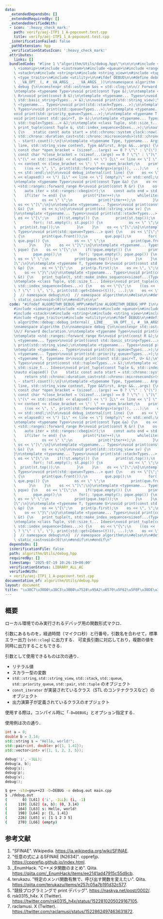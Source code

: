 ```yaml
---
data:
  _extendedDependsOn: []
  _extendedRequiredBy: []
  _extendedVerifiedWith:
  - icon: ':heavy_check_mark:'
    path: verify/aoj-ITP1_1_A-popcount.test.cpp
    title: verify/aoj-ITP1_1_A-popcount.test.cpp
  _isVerificationFailed: false
  _pathExtension: hpp
  _verificationStatusIcon: ':heavy_check_mark:'
  attributes:
    links: []
  bundledCode: "#line 1 \"algorithm/Utils/debug.hpp\"\n\n\n\n#include <chrono>\n#include\
    \ <iomanip>\n#include <iostream>\n#include <queue>\n#include <ranges>\n#include\
    \ <stack>\n#include <string>\n#include <string_view>\n#include <tuple>\n#include\
    \ <type_traits>\n#include <utility>\n\n#ifdef DEBUG\n\n#define debug(...) algorithm::debug::debug_internal(__LINE__\
    \ __VA_OPT__(, #__VA_ARGS__, __VA_ARGS__))\n\nnamespace algorithm {\n\nnamespace\
    \ debug {\n\nconstexpr std::ostream &os = std::clog;\n\n// Forward declaration.\n\
    \ntemplate <typename Type>\nvoid print(const Type &);\n\ntemplate <std::ranges::forward_range\
    \ R>\nvoid print(const R &);\n\ntemplate <typename... Types>\nvoid print(const\
    \ std::basic_string<Types...> &);\n\nvoid print(std::string_view);\n\ntemplate\
    \ <typename... Types>\nvoid print(std::stack<Types...>);\n\ntemplate <typename...\
    \ Types>\nvoid print(std::queue<Types...>);\n\ntemplate <typename... Types>\n\
    void print(std::priority_queue<Types...>);\n\ntemplate <typename T, typename U>\n\
    void print(const std::pair<T, U> &);\n\ntemplate <typename... Types>\nvoid print(const\
    \ std::tuple<Types...> &);\n\ntemplate <class Tuple, std::size_t... Idxes>\nvoid\
    \ print_tuple(const Tuple &, std::index_sequence<Idxes...>);\n\nauto elapsed()\
    \ {\n    static const auto start = std::chrono::system_clock::now();\n    return\
    \ std::chrono::duration_cast<std::chrono::microseconds>(std::chrono::system_clock::now()\
    \ - start).count();\n}\n\ntemplate <typename Type, typename... Args>\nvoid debug_internal(int\
    \ line, std::string_view context, Type &&first, Args &&...args) {\n    constexpr\
    \ const char *open_bracket = (sizeof...(args) == 0 ? \"\" : \"(\");\n    constexpr\
    \ const char *close_bracket = (sizeof...(args) == 0 ? \"\" : \")\");\n    os <<\
    \ \"(\" << std::setw(8) << elapsed() << \") [L\" << line << \"] \" << open_bracket\
    \ << context << close_bracket << \": \" << open_bracket;\n    print(std::forward<Type>(first));\n\
    \    ((os << \", \", print(std::forward<Args>(args))), ...);\n    os << close_bracket\
    \ << std::endl;\n}\n\nvoid debug_internal(int line) {\n    os << \"(\" << std::setw(8)\
    \ << elapsed() << \") [L\" << line << \"] (empty)\" << std::endl;\n}\n\n// Implementation.\n\
    \ntemplate <typename Type>\nvoid print(const Type &a) {\n    os << a;\n}\n\ntemplate\
    \ <std::ranges::forward_range R>\nvoid print(const R &r) {\n    os << \"[\";\n\
    \    auto iter = std::ranges::cbegin(r);\n    const auto end = std::ranges::cend(r);\n\
    \    if(iter != end) {\n        print(*iter++);\n        while(iter != end) {\n\
    \            os << \" \";\n            print(*iter++);\n        }\n    }\n   \
    \ os << \"]\";\n}\n\ntemplate <typename... Types>\nvoid print(const std::basic_string<Types...>\
    \ &s) {\n    os << s;\n}\n\nvoid print(std::string_view sv) {\n    os << sv;\n\
    }\n\ntemplate <typename... Types>\nvoid print(std::stack<Types...> st) {\n   \
    \ os << \"[\";\n    if(!st.empty()) {\n        print(st.top());\n        st.pop();\n\
    \        for(; !st.empty(); st.pop()) {\n            os << \" \";\n          \
    \  print(st.top());\n        }\n    }\n    os << \"]\";\n}\n\ntemplate <typename...\
    \ Types>\nvoid print(std::queue<Types...> que) {\n    os << \"[\";\n    if(!que.empty())\
    \ {\n        print(que.front());\n        que.pop();\n        for(; !que.empty();\
    \ que.pop()) {\n            os << \" \";\n            print(que.front());\n  \
    \      }\n    }\n    os << \"]\";\n}\n\ntemplate <typename... Types>\nvoid print(std::priority_queue<Types...>\
    \ pque) {\n    os << \"[\";\n    if(!pque.empty()) {\n        print(pque.top());\n\
    \        pque.pop();\n        for(; !pque.empty(); pque.pop()) {\n           \
    \ os << \" \";\n            print(pque.top());\n        }\n    }\n    os << \"\
    ]\";\n}\n\ntemplate <typename T, typename U>\nvoid print(const std::pair<T, U>\
    \ &p) {\n    os << \"{\";\n    print(p.first);\n    os << \", \";\n    print(p.second);\n\
    \    os << \"}\";\n}\n\ntemplate <typename... Types>\nvoid print(const std::tuple<Types...>\
    \ &t) {\n    print_tuple(t, std::make_index_sequence<sizeof...(Types)>());\n}\n\
    \ntemplate <class Tuple, std::size_t... Idxes>\nvoid print_tuple(const Tuple &t,\
    \ std::index_sequence<Idxes...>) {\n    os << \"{\";\n    ((os << (Idxes == 0\
    \ ? \"\" : \", \"), print(std::get<Idxes>(t))), ...);\n    os << \"}\";\n}\n\n\
    }  // namespace debug\n\n}  // namespace algorithm\n\n#else\n\n#define debug(...)\
    \ static_cast<void>(0)\n\n#endif\n\n\n"
  code: "#ifndef ALGORITHM_DEBUG_HPP\n#define ALGORITHM_DEBUG_HPP 1\n\n#include <chrono>\n\
    #include <iomanip>\n#include <iostream>\n#include <queue>\n#include <ranges>\n\
    #include <stack>\n#include <string>\n#include <string_view>\n#include <tuple>\n\
    #include <type_traits>\n#include <utility>\n\n#ifdef DEBUG\n\n#define debug(...)\
    \ algorithm::debug::debug_internal(__LINE__ __VA_OPT__(, #__VA_ARGS__, __VA_ARGS__))\n\
    \nnamespace algorithm {\n\nnamespace debug {\n\nconstexpr std::ostream &os = std::clog;\n\
    \n// Forward declaration.\n\ntemplate <typename Type>\nvoid print(const Type &);\n\
    \ntemplate <std::ranges::forward_range R>\nvoid print(const R &);\n\ntemplate\
    \ <typename... Types>\nvoid print(const std::basic_string<Types...> &);\n\nvoid\
    \ print(std::string_view);\n\ntemplate <typename... Types>\nvoid print(std::stack<Types...>);\n\
    \ntemplate <typename... Types>\nvoid print(std::queue<Types...>);\n\ntemplate\
    \ <typename... Types>\nvoid print(std::priority_queue<Types...>);\n\ntemplate\
    \ <typename T, typename U>\nvoid print(const std::pair<T, U> &);\n\ntemplate <typename...\
    \ Types>\nvoid print(const std::tuple<Types...> &);\n\ntemplate <class Tuple,\
    \ std::size_t... Idxes>\nvoid print_tuple(const Tuple &, std::index_sequence<Idxes...>);\n\
    \nauto elapsed() {\n    static const auto start = std::chrono::system_clock::now();\n\
    \    return std::chrono::duration_cast<std::chrono::microseconds>(std::chrono::system_clock::now()\
    \ - start).count();\n}\n\ntemplate <typename Type, typename... Args>\nvoid debug_internal(int\
    \ line, std::string_view context, Type &&first, Args &&...args) {\n    constexpr\
    \ const char *open_bracket = (sizeof...(args) == 0 ? \"\" : \"(\");\n    constexpr\
    \ const char *close_bracket = (sizeof...(args) == 0 ? \"\" : \")\");\n    os <<\
    \ \"(\" << std::setw(8) << elapsed() << \") [L\" << line << \"] \" << open_bracket\
    \ << context << close_bracket << \": \" << open_bracket;\n    print(std::forward<Type>(first));\n\
    \    ((os << \", \", print(std::forward<Args>(args))), ...);\n    os << close_bracket\
    \ << std::endl;\n}\n\nvoid debug_internal(int line) {\n    os << \"(\" << std::setw(8)\
    \ << elapsed() << \") [L\" << line << \"] (empty)\" << std::endl;\n}\n\n// Implementation.\n\
    \ntemplate <typename Type>\nvoid print(const Type &a) {\n    os << a;\n}\n\ntemplate\
    \ <std::ranges::forward_range R>\nvoid print(const R &r) {\n    os << \"[\";\n\
    \    auto iter = std::ranges::cbegin(r);\n    const auto end = std::ranges::cend(r);\n\
    \    if(iter != end) {\n        print(*iter++);\n        while(iter != end) {\n\
    \            os << \" \";\n            print(*iter++);\n        }\n    }\n   \
    \ os << \"]\";\n}\n\ntemplate <typename... Types>\nvoid print(const std::basic_string<Types...>\
    \ &s) {\n    os << s;\n}\n\nvoid print(std::string_view sv) {\n    os << sv;\n\
    }\n\ntemplate <typename... Types>\nvoid print(std::stack<Types...> st) {\n   \
    \ os << \"[\";\n    if(!st.empty()) {\n        print(st.top());\n        st.pop();\n\
    \        for(; !st.empty(); st.pop()) {\n            os << \" \";\n          \
    \  print(st.top());\n        }\n    }\n    os << \"]\";\n}\n\ntemplate <typename...\
    \ Types>\nvoid print(std::queue<Types...> que) {\n    os << \"[\";\n    if(!que.empty())\
    \ {\n        print(que.front());\n        que.pop();\n        for(; !que.empty();\
    \ que.pop()) {\n            os << \" \";\n            print(que.front());\n  \
    \      }\n    }\n    os << \"]\";\n}\n\ntemplate <typename... Types>\nvoid print(std::priority_queue<Types...>\
    \ pque) {\n    os << \"[\";\n    if(!pque.empty()) {\n        print(pque.top());\n\
    \        pque.pop();\n        for(; !pque.empty(); pque.pop()) {\n           \
    \ os << \" \";\n            print(pque.top());\n        }\n    }\n    os << \"\
    ]\";\n}\n\ntemplate <typename T, typename U>\nvoid print(const std::pair<T, U>\
    \ &p) {\n    os << \"{\";\n    print(p.first);\n    os << \", \";\n    print(p.second);\n\
    \    os << \"}\";\n}\n\ntemplate <typename... Types>\nvoid print(const std::tuple<Types...>\
    \ &t) {\n    print_tuple(t, std::make_index_sequence<sizeof...(Types)>());\n}\n\
    \ntemplate <class Tuple, std::size_t... Idxes>\nvoid print_tuple(const Tuple &t,\
    \ std::index_sequence<Idxes...>) {\n    os << \"{\";\n    ((os << (Idxes == 0\
    \ ? \"\" : \", \"), print(std::get<Idxes>(t))), ...);\n    os << \"}\";\n}\n\n\
    }  // namespace debug\n\n}  // namespace algorithm\n\n#else\n\n#define debug(...)\
    \ static_cast<void>(0)\n\n#endif\n\n#endif\n"
  dependsOn: []
  isVerificationFile: false
  path: algorithm/Utils/debug.hpp
  requiredBy: []
  timestamp: '2025-07-19 10:26:19+00:00'
  verificationStatus: LIBRARY_ALL_AC
  verifiedWith:
  - verify/aoj-ITP1_1_A-popcount.test.cpp
documentation_of: algorithm/Utils/debug.hpp
layout: document
title: "\u30C7\u30D0\u30C3\u30B0\u7528\u95A2\u6570\u5F62\u5F0F\u30DE\u30AF\u30ED"
---
```



## 概要

ローカル環境でのみ実行されるデバッグ用の関数形式マクロ．

引数にあるものを，経過時間（マイクロ秒）と行番号，引数名を合わせて，標準エラー出力 (`std::clog`) に出力する．
可変長引数に対応しており，複数の値を同時に出力することもできる．

引数として使用できるものは次の通り．

- リテラル値
- スカラー型の変数
- `std::string`, `std::string_view`, `std::stack`, `std::queue`, `std::priority_queue`, `std::pair`, `std::tuple` のオブジェクト
- `const_iterator` が実装されているクラス（STL のコンテナクラスなど）のオブジェクト
- 出力演算子が定義されているクラスのオブジェクト

使用する際は，コンパイル時に「`-D=DEBUG`」とオプション指定する．

使用例は次の通り．

```cpp
int a = 0;
double b = 3.14;
std::string s = "Hello, world!";
std::pair<int, double> p({1, 1.41});
std::vector<int> v({1, 1, 2, 3, 5});

debug('i', -1LL);
debug(a, b);
debug(s);
debug(p);
debug(v);
debug();
```

```bash
$ g++ -std=gnu++23 -D=DEBUG -o debug.out main.cpp
$ ./debug.out
(       0) [L61] ('i', -1LL): (i, -1)
(     119) [L62] (a, b): (0, 3.14)
(     164) [L63] s: Hello, world!
(     198) [L64] p: {1, 1.41}
(     226) [L65] v: [1 1 2 3 5]
(     270) [L66] (empty)
```


## 参考文献

1. "SFINAE". Wikipedia. <https://ja.wikipedia.org/wiki/SFINAE>.
1. "任意の式によるSFINAE [N2634]". cpprefjp. <https://cpprefjp.github.io/index.html>.
1. _EnumHack. "C++メタ関数のまとめ". Qiita. <https://qiita.com/_EnumHack/items/ee2141ad47915c55d9cb>.
1. terukazu. "特定のメンバ関数有無で、呼び出す関数を変えたい". Qiita. <https://qiita.com/terukazu/items/e257c05a7b191d32c577>.
1. "競技プログラミングで print デバッグ". <https://naskya.net/post/0002/>.
1. rsk0315_h4x. X (Twitter). <https://twitter.com/rsk0315_h4x/status/1522810205029167105>.
1. raclamusi. X (Twitter). <https://twitter.com/raclamusi/status/1522862497463631872>.
